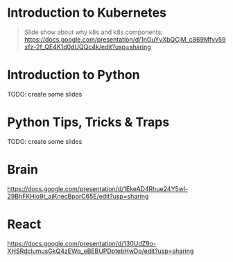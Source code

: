 # Introduction to Kubernetes
> Slide show about why k8s and k8s components;
> https://docs.google.com/presentation/d/1nOuYvXbQCjM_c869Mfyv59xfz-2f_QE4K1d0dUQQc4k/edit?usp=sharing

# Introduction to Python
TODO: create some slides

# Python Tips, Tricks & Traps
TODO: create some slides

# Brain
https://docs.google.com/presentation/d/1EkeAD4Rhue24Y5wl-29BhFKHio9t_ajKnecBporC65E/edit?usp=sharing

# React
https://docs.google.com/presentation/d/130UdZ9o-XHSRdclumusGkQ4zEWq_eBEBUPDptebHwDo/edit?usp=sharing